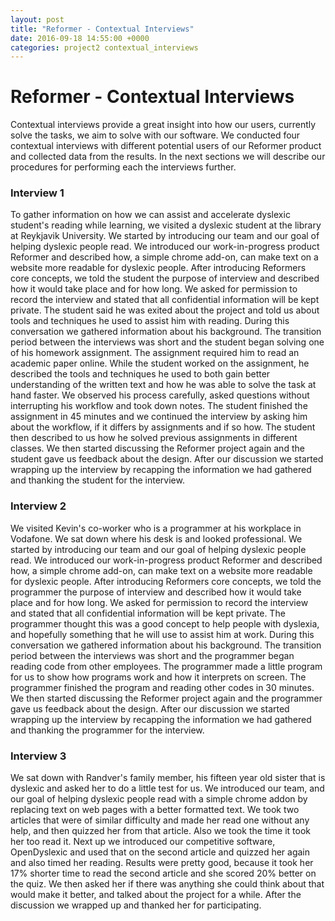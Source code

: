 ```yaml
---
layout: post
title: "Reformer - Contextual Interviews"
date: 2016-09-18 14:55:00 +0000
categories: project2 contextual_interviews
---
```


# Reformer - Contextual Interviews
Contextual interviews provide a great insight into how our users, currently solve the tasks, we aim to solve with our software. We conducted four contextual interviews with different potential users of our Reformer product and collected data from the results. In the next sections we will describe our procedures for performing each the interviews further.
 
### Interview 1
To gather information on how we can assist and accelerate dyslexic student's reading while learning, we visited a dyslexic student at the library at Reykjavik University. We started by introducing our team and our goal of helping dyslexic people read. We introduced our work-in-progress product Reformer and described how, a simple chrome add-on, can make text on a website more readable for dyslexic people.
After introducing Reformers core concepts, we told the student the purpose of interview and described how it would take place and for how long. We asked for permission to record the interview and stated that all confidential information will be kept private. The student said he was exited about the project and told us about tools and techniques he used to assist him with reading. During this conversation we gathered information about his background.
The transition period between the interviews was short and the student began solving one of his homework assignment. The assignment required him to read an academic paper online. While the student worked on the assignment, he described the tools and techniques he used to both gain better understanding of the written text and how he was able to solve the task at hand faster. We observed his process carefully, asked questions without interrupting his workflow and took down notes. The student finished the assignment in 45 minutes and we continued the interview by asking him about the workflow, if it differs by assignments and if so how. The student then described to us how he solved previous assignments in different classes. We then started discussing the Reformer project again and the student gave us feedback about the design. After our discussion we started wrapping up the interview by recapping the information we had gathered and thanking the student for the interview. 

### Interview 2
We visited Kevin's co-worker who is a programmer at his workplace in Vodafone.
We sat down where his desk is and looked professional.
We started by introducing our team and our goal of helping dyslexic people read. 
We introduced our work-in-progress product Reformer and described how, a simple chrome add-on, 
can make text on a website more readable for dyslexic people. 
After introducing Reformers core concepts, 
we told the programmer the purpose of interview and described how it would take place and for how long. 
We asked for permission to record the interview and stated that all confidential information will be 
kept private. The programmer thought this was a good concept to help people with dyslexia, and hopefully
something that he will use to assist him at work.
During this conversation we gathered information about his background. 
The transition period between the interviews was short and the programmer began reading code from other employees.
The programmer made a little program for us to show how programs work and how it interprets on screen.
The programmer finished the program and reading other codes in 30 minutes.
We then started discussing the Reformer project again and the programmer gave us feedback about the design. 
After our discussion we started wrapping up the interview by recapping the information we had gathered and 
thanking the programmer for the interview.

### Interview 3

We sat down with Randver's family member, his fifteen year old sister that is dyslexic and asked her to do a little test for us.
We introduced our team, and our goal of helping dyslexic people read with a simple chrome addon by replacing text on web pages with a better formatted text.
We took two articles that were of similar difficulty and made her read one without any help, and then quizzed her from that article. 
Also we took the time it took her too read it.
Next up we introduced our competitive software, OpenDyslexic and used that on the second article and quizzed her again and also timed her reading.
Results were pretty good, because it took her 17% shorter time to read the second article and she scored 20% better on the quiz.
We then asked her if there was anything she could think about that would make it better, and talked about the project for a while. 
After the discussion we wrapped up and thanked her for participating.
